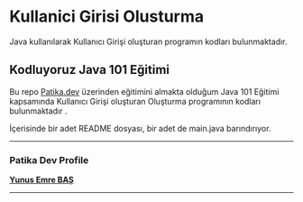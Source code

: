 # Kullanici Girisi Olusturma
Java kullanılarak Kullanıcı Girişi oluşturan programın kodları bulunmaktadır.

## Kodluyoruz Java 101 Eğitimi

Bu repo [Patika.dev](https://www.patika.dev/tr) üzerinden eğitimini almakta olduğum Java 101 Eğitimi kapsamında Kullanıcı Girişi oluşturan Oluşturma programının kodları bulunmaktadır .

İçerisinde bir adet README dosyası, bir adet de main.java barındırıyor.

***

### Patika Dev Profile
**[Yunus Emre BAŞ](https://app.patika.dev/shqiptarbas)**

***
